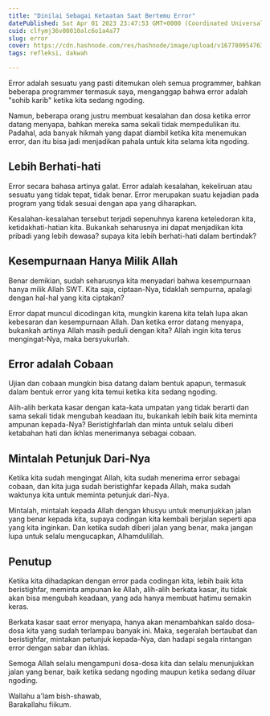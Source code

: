 ```yaml
---
title: "Dinilai Sebagai Ketaatan Saat Bertemu Error"
datePublished: Sat Apr 01 2023 23:47:53 GMT+0000 (Coordinated Universal Time)
cuid: clfymj36v00010alc6o1a4a77
slug: error
cover: https://cdn.hashnode.com/res/hashnode/image/upload/v1677809547630/2e6b9826-91ac-4afe-bbbd-fd9d8653048f.png
tags: refleksi, dakwah

---
```


Error adalah sesuatu yang pasti ditemukan oleh semua programmer, bahkan beberapa programmer termasuk saya, menganggap bahwa error adalah "sohib karib" ketika kita sedang ngoding.

Namun, beberapa orang justru membuat kesalahan dan dosa ketika error datang menyapa, bahkan mereka sama sekali tidak mempedulikan itu. Padahal, ada banyak hikmah yang dapat diambil ketika kita menemukan error, dan itu bisa jadi menjadikan pahala untuk kita selama kita ngoding.

## Lebih Berhati-hati

Error secara bahasa artinya galat. Error adalah kesalahan, kekeliruan atau sesuatu yang tidak tepat, tidak benar. Error merupakan suatu kejadian pada program yang tidak sesuai dengan apa yang diharapkan.

Kesalahan-kesalahan tersebut terjadi sepenuhnya karena keteledoran kita, ketidakhati-hatian kita. Bukankah seharusnya ini dapat menjadikan kita pribadi yang lebih dewasa? supaya kita lebih berhati-hati dalam bertindak?

## Kesempurnaan Hanya Milik Allah

Benar demikian, sudah seharusnya kita menyadari bahwa kesempurnaan hanya milik Allah SWT. Kita saja, ciptaan-Nya, tidaklah sempurna, apalagi dengan hal-hal yang kita ciptakan?

Error dapat muncul dicodingan kita, mungkin karena kita telah lupa akan kebesaran dan kesempurnaan Allah. Dan ketika error datang menyapa, bukankah artinya Allah masih peduli dengan kita? Allah ingin kita terus mengingat-Nya, maka bersyukurlah.

## Error adalah Cobaan

Ujian dan cobaan mungkin bisa datang dalam bentuk apapun, termasuk dalam bentuk error yang kita temui ketika kita sedang ngoding.

Alih-alih berkata kasar dengan kata-kata umpatan yang tidak berarti dan sama sekali tidak mengubah keadaan itu, bukankah lebih baik kita meminta ampunan kepada-Nya? Beristighfarlah dan minta untuk selalu diberi ketabahan hati dan ikhlas menerimanya sebagai cobaan.

## Mintalah Petunjuk Dari-Nya

Ketika kita sudah mengingat Allah, kita sudah menerima error sebagai cobaan, dan kita juga sudah beristighfar kepada Allah, maka sudah waktunya kita untuk meminta petunjuk dari-Nya.

Mintalah, mintalah kepada Allah dengan khusyu untuk menunjukkan jalan yang benar kepada kita, supaya codingan kita kembali berjalan seperti apa yang kita inginkan. Dan ketika sudah diberi jalan yang benar, maka jangan lupa untuk selalu mengucapkan, Alhamdulillah.

## Penutup

Ketika kita dihadapkan dengan error pada codingan kita, lebih baik kita beristighfar, meminta ampunan ke Allah, alih-alih berkata kasar, itu tidak akan bisa mengubah keadaan, yang ada hanya membuat hatimu semakin keras.

Berkata kasar saat error menyapa, hanya akan menambahkan saldo dosa-dosa kita yang sudah terlampau banyak ini. Maka, segeralah bertaubat dan beristighfar, mintakan petunjuk kepada-Nya, dan hadapi segala rintangan error dengan sabar dan ikhlas.

Semoga Allah selalu mengampuni dosa-dosa kita dan selalu menunjukkan jalan yang benar, baik ketika sedang ngoding maupun ketika sedang diluar ngoding.

Wallahu a'lam bish-shawab,  
Barakallahu fiikum.